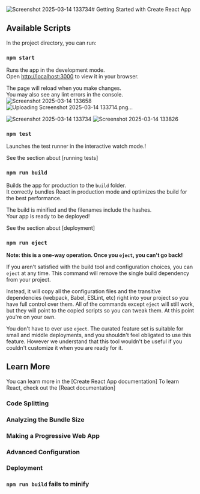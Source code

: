![Screenshot 2025-03-14 133734](https://github.com/user-attachments/assets/f649abc5-5d10-4d81-9402-f1e16b2f19e5)# Getting Started with Create React App


## Available Scripts

In the project directory, you can run:

### `npm start`

Runs the app in the development mode.\
Open [http://localhost:3000](http://localhost:3000) to view it in your browser.

The page will reload when you make changes.\
You may also see any lint errors in the console.
![Screenshot 2025-03-14 133658](https://github.com/user-attachments/assets/1b6577f3-301c-4bf3-890f-16a37afa43d4)
![Uploading Screenshot 2025-03-14 133714.png…]()

![Screenshot 2025-03-14 133734](https://github.com/user-attachments/assets/9024b935-4633-4574-aa79-aa56589995dd)
![Screenshot 2025-03-14 133826](https://github.com/user-attachments/assets/a43a369d-e121-4771-854a-a4f715be2bf1)


### `npm test`

Launches the test runner in the interactive watch mode.\!

See the section about [running tests]

### `npm run build`

Builds the app for production to the `build` folder.\
It correctly bundles React in production mode and optimizes the build for the best performance.

The build is minified and the filenames include the hashes.\
Your app is ready to be deployed!

See the section about [deployment]
### `npm run eject`

**Note: this is a one-way operation. Once you `eject`, you can't go back!**

If you aren't satisfied with the build tool and configuration choices, you can `eject` at any time. This command will remove the single build dependency from your project.

Instead, it will copy all the configuration files and the transitive dependencies (webpack, Babel, ESLint, etc) right into your project so you have full control over them. All of the commands except `eject` will still work, but they will point to the copied scripts so you can tweak them. At this point you're on your own.

You don't have to ever use `eject`. The curated feature set is suitable for small and middle deployments, and you shouldn't feel obligated to use this feature. However we understand that this tool wouldn't be useful if you couldn't customize it when you are ready for it.

## Learn More

You can learn more in the [Create React App documentation]
To learn React, check out the [React documentation]

### Code Splitting


### Analyzing the Bundle Size


### Making a Progressive Web App


### Advanced Configuration


### Deployment



### `npm run build` fails to minify

